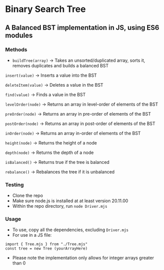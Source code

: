 # Binary Search Tree
## A Balanced BST implementation in JS, using ES6 modules
### Methods
- `buildTree(array)` -> Takes an unsorted/duplicated array, sorts it, removes duplicates and builds a balanced BST

 `insert(value)` -> Inserts a value into the BST

 `deleteItem(value)` -> Deletes a value in the BST

 `find(value)` -> Finds a value in the BST

 `levelOrder(node)` -> Returns an array in level-order of elements of the BST

 `preOrder(node)` -> Returns an array in pre-order of elements of the BST

 `postOrder(node)` -> Returns an array in post-order of elements of the BST

 `inOrder(node)` -> Returns an array in-order of elements of the BST

 `height(node)` -> Returns the height of a node

 `depth(node)` -> Returns the depth of a node

 `isBalanced()` -> Returns true if the tree is balanced

 `rebalance()` -> Rebalances the tree if it is unbalanced

### Testing
- Clone the repo
- Make sure node.js is installed at at least version 20.11.00
- Within the repo directory, run `node Driver.mjs`

### Usage
- To use, copy all the dependencies, excluding `Driver.mjs`
- For use in a JS file:
```
import { Tree.mjs } from "./Tree.mjs"
const tree = new Tree (yourArrayHere)
```
- Please note the implementation only allows for integer arrays greater than 0
